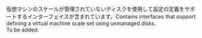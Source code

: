<Namespace Name="Microsoft.Azure.Management.Compute.Fluent.VirtualMachineScaleSet.DefinitionUnmanaged">
  <Docs>
    <summary><span data-ttu-id="68815-101">仮想マシンのスケールが管理されていないディスクを使用して設定の定義をサポートするインターフェイスが含まれています。</span><span class="sxs-lookup"><span data-stu-id="68815-101">Contains interfaces that support defining a virtual machine scale set using unmanaged disks.</span></span></summary> 
    <remarks>To be added.</remarks>
  </Docs>
</Namespace>
